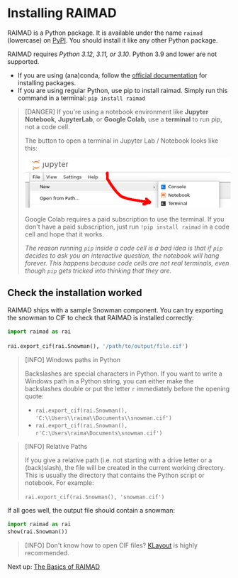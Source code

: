 # Installing RAIMAD

RAIMAD is a Python package.
It is available under the name `raimad` (lowercase)
on [PyPI](https://pypi.org/project/raimad/).
You should install it like any other Python package.

RAIMAD requires *Python 3.12, 3.11, or 3.10*.
Python 3.9 and lower are not supported.

- If you are using (ana)conda, follow the
[official documentation](https://docs.anaconda.com/free/working-with-conda/packages/install-packages/)
for installing packages.
- If you are using regular Python,
use pip to install raimad.
Simply run this command in a terminal:
`pip install raimad`

> [DANGER]
> If you're using a notebook environment like
> **Jupyter Notebook**, **JupyterLab**,
> or **Google Colab**,
> use a **terminal** to run pip,
> not a code cell.
>
> The button to open a terminal in Jupyter Lab / Notebook looks like this:
>
> ![opening a terminal in Jupyter: file > new > terminal](../img/doc/scrot/jupy_notebook_terminal.png)
>
> Google Colab requires a paid subscription to use the terminal.
> If you don't have a paid subscription,
> just run `!pip install raimad` in a code cell and hope that it works.
> 
> _The reason running `pip` inside a code cell is a bad idea is that
> if `pip` decides to ask you an interactive question,
> the notebook will hang forever.
> This happens because code cells are not real terminals,
> even though `pip` gets tricked into thinking that they are._

## Check the installation worked

RAIMAD ships with a sample Snowman component.
You can try exporting the snowman to CIF to check that
RAIMAD is installed correctly:

```python
import raimad as rai

rai.export_cif(rai.Snowman(), '/path/to/output/file.cif')
```

> [INFO]
> Windows paths in Python
>
> Backslashes are special characters in Python.
> If you want to write a Windows path in a Python string,
> you can either make the backslashes double
> or put the letter `r` immediately before the opening quote:
>
> - `rai.export_cif(rai.Snowman(), 'C:\\Users\\raima\\Documents\\snowman.cif')`
> - `rai.export_cif(rai.Snowman(), r'C:\Users\raima\Documents\snowman.cif')`

> [INFO]
> Relative Paths
>
> If you give a relative path (i.e. not starting with a drive letter
> or a (back)slash),
> the file will be created in the current working directory.
> This is usually the directory that contains the Python script or notebook.
> For example:
>
> `rai.export_cif(rai.Snowman(), 'snowman.cif')`

If all goes well, the output file should contain a snowman:

```python exec hide-code
import raimad as rai
show(rai.Snowman())
```

> [INFO]
> Don't know how to open CIF files?
> [KLayout](https://www.klayout.de/) is highly recommended.

Next up: [The Basics of RAIMAD](basics.md)

